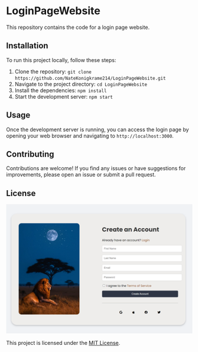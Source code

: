 # LoginPageWebsite

This repository contains the code for a login page website.

## Installation

To run this project locally, follow these steps:

1. Clone the repository: `git clone https://github.com/NateKonigkrame214/LoginPageWebsite.git`
2. Navigate to the project directory: `cd LoginPageWebsite`
3. Install the dependencies: `npm install`
4. Start the development server: `npm start`

## Usage

Once the development server is running, you can access the login page by opening your web browser and navigating to `http://localhost:3000`.

## Contributing

Contributions are welcome! If you find any issues or have suggestions for improvements, please open an issue or submit a pull request.

## License

<img alt="projects" src="img\loginpage1.png">

This project is licensed under the [MIT License](LICENSE).
